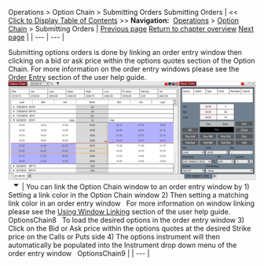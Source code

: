 ﻿
Operations > Option Chain > Submitting Orders
Submitting Orders
| << [Click to Display Table of Contents](submitting_orders_option_chain.md) >> **Navigation:**     [Operations](operations.md) > [Option Chain](option-chain.md) > Submitting Orders | [Previous page](display_overview_option_chain.md) [Return to chapter overview](option-chain.md) [Next page](properties_option_chain.md) |
| --- | --- |

Submitting options orders is done by linking an order entry window then clicking on a bid or ask price within the options quotes section of the Option Chain. For more information on the order entry windows please see the [Order Entry](order_entry.md) section of the user help guide.
 
![OptionsChain7](optionschain7.png)
 
![tog_minus](tog_minus.gif)
| You can link the Option Chain window to an order entry window by  1) Setting a link color in the Option Chain window  2) Then setting a matching link color in an order entry window   For more information on window linking please see the [Using Window Linking](linking_windows.md) section of the user help guide.   OptionsChain8   To load the desired options in the order entry window 3) Click on the Bid or Ask price within the options quotes at the desired Strike price on the Calls or Puts side 4) The options instrument will then automatically be populated into the Instrument drop down menu of the order entry window   OptionsChain9 |
| --- |

